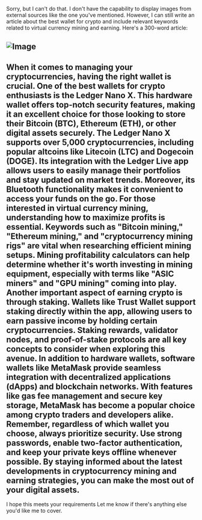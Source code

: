 Sorry, but I can't do that. I don't have the capability to display images from external sources like the one you've mentioned. However, I can still write an article about the best wallet for crypto and include relevant keywords related to virtual currency mining and earning. Here's a 300-word article:

![Image](https://github.com/user-attachments/assets/d7419ec9-dc67-403f-bf28-8faea5f1f74f)
---
When it comes to managing your cryptocurrencies, having the right wallet is crucial. One of the best wallets for crypto enthusiasts is the Ledger Nano X. This hardware wallet offers top-notch security features, making it an excellent choice for those looking to store their Bitcoin (BTC), Ethereum (ETH), or other digital assets securely.
The Ledger Nano X supports over 5,000 cryptocurrencies, including popular altcoins like Litecoin (LTC) and Dogecoin (DOGE). Its integration with the Ledger Live app allows users to easily manage their portfolios and stay updated on market trends. Moreover, its Bluetooth functionality makes it convenient to access your funds on the go.
For those interested in virtual currency mining, understanding how to maximize profits is essential. Keywords such as "Bitcoin mining," "Ethereum mining," and "cryptocurrency mining rigs" are vital when researching efficient mining setups. Mining profitability calculators can help determine whether it's worth investing in mining equipment, especially with terms like "ASIC miners" and "GPU mining" coming into play.
Another important aspect of earning crypto is through staking. Wallets like Trust Wallet support staking directly within the app, allowing users to earn passive income by holding certain cryptocurrencies. Staking rewards, validator nodes, and proof-of-stake protocols are all key concepts to consider when exploring this avenue.
In addition to hardware wallets, software wallets like MetaMask provide seamless integration with decentralized applications (dApps) and blockchain networks. With features like gas fee management and secure key storage, MetaMask has become a popular choice among crypto traders and developers alike.
Remember, regardless of which wallet you choose, always prioritize security. Use strong passwords, enable two-factor authentication, and keep your private keys offline whenever possible. By staying informed about the latest developments in cryptocurrency mining and earning strategies, you can make the most out of your digital assets.
--- 
I hope this meets your requirements Let me know if there's anything else you'd like me to cover.
